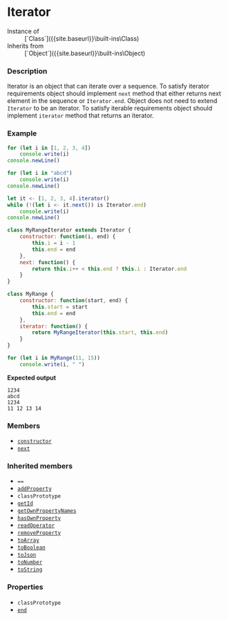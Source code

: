 # Iterator

<dl>
<dt> Instance of </dt><dd markdown="1">
 [`Class`]({{site.baseurl}}\built-ins\Class) 
</dd>
<dt> Inherits from </dt><dd markdown="1">
 [`Object`]({{site.baseurl}}\built-ins\Object) 
</dd>
</dl>

### Description

Iterator is an object that can iterate over a sequence. 
To satisfy iterator requirements object should implement 
`next` method that either returns next element in the sequence 
or `Iterator.end`. Object does not need to extend `Iterator` 
to be an iterator. To satisfy iterable requirements object 
should implement `iterator` method that returns an iterator.

### Example

```js
for (let i in [1, 2, 3, 4])
    console.write(i)
console.newLine()

for (let i in "abcd")
    console.write(i)
console.newLine()

let it <- [1, 2, 3, 4].iterator()
while (!(let i <- it.next()) is Iterator.end)
    console.write(i)
console.newLine()

class MyRangeIterator extends Iterator {
    constructor: function(i, end) {
        this.i = i - 1
        this.end = end
    },
    next: function() {
        return this.i++ < this.end ? this.i : Iterator.end
    }
}

class MyRange {
    constructor: function(start, end) {
        this.start = start
        this.end = end
    },
    iterator: function() {
        return MyRangeIterator(this.start, this.end)
    }
}

for (let i in MyRange(11, 15))
    console.write(i, " ")
```

**Expected output**

```
1234
abcd
1234
11 12 13 14 
```

### Members

- [`constructor`]({{site.baseurl}}\built-ins\Iterator\classPrototype\constructor\index)
- [`next`]({{site.baseurl}}\built-ins\Iterator\classPrototype\next\index)


### Inherited members

- `==`
- [`addProperty`]({{site.baseurl}}\built-ins\Object\classPrototype\addProperty\index)
- `classPrototype`
- [`getId`]({{site.baseurl}}\built-ins\Object\classPrototype\getId\index)
- [`getOwnPropertyNames`]({{site.baseurl}}\built-ins\Object\classPrototype\getOwnPropertyNames\index)
- [`hasOwnProperty`]({{site.baseurl}}\built-ins\Object\classPrototype\hasOwnProperty\index)
- [`readOperator`]({{site.baseurl}}\built-ins\Object\classPrototype\readOperator\index)
- [`removeProperty`]({{site.baseurl}}\built-ins\Object\classPrototype\removeProperty\index)
- [`toArray`]({{site.baseurl}}\built-ins\Object\classPrototype\toArray\index)
- [`toBoolean`]({{site.baseurl}}\built-ins\Object\classPrototype\toBoolean\index)
- [`toJson`]({{site.baseurl}}\built-ins\Object\classPrototype\toJson\index)
- [`toNumber`]({{site.baseurl}}\built-ins\Object\classPrototype\toNumber\index)
- [`toString`]({{site.baseurl}}\built-ins\Object\classPrototype\toString\index)


### Properties

- `classPrototype`
- [`end`]({{site.baseurl}}\built-ins\Iterator\end\index)


